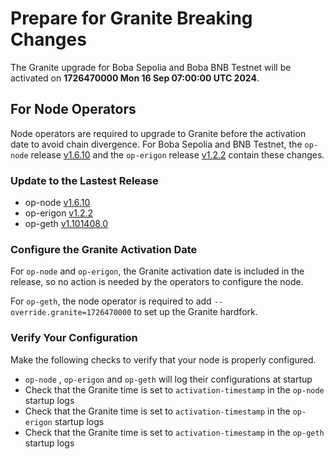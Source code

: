 # Prepare for Granite Breaking Changes

The Granite upgrade for Boba Sepolia and Boba BNB Testnet will be activated on **1726470000 Mon 16 Sep 07:00:00 UTC 2024**.

## For Node Operators

Node operators are required to upgrade to Granite before the activation date to avoid chain divergence. For Boba Sepolia and BNB Testnet, the `op-node` release [v1.6.10](https://github.com/bobanetwork/boba/releases/tag/v1.6.10) and the `op-erigon` release [v1.2.2](https://github.com/bobanetwork/op-erigon/releases/tag/v1.2.2) contain these changes.

### Update to the Lastest Release

* op-node [v1.6.10](https://github.com/bobanetwork/boba/releases/tag/v1.6.10)
* op-erigon [v1.2.2](https://github.com/bobanetwork/op-erigon/releases/tag/v1.2.2)
* op-geth [v1.101408.0](https://github.com/ethereum-optimism/op-geth/releases/tag/v1.101408.0)

### Configure the Granite Activation Date

For `op-node` and `op-erigon`, the Granite activation date is included in the release, so no action is needed by the operators to configure the node.

For `op-geth`, the node operator is required to add `--override.granite=1726470000` to set up the Granite hardfork.

### Verify Your Configuration

Make the following checks to verify that your node is properly configured.

- `op-node` , `op-erigon` and `op-geth` will log their configurations at startup
- Check that the Granite time is set to `activation-timestamp` in the `op-node` startup logs
- Check that the Granite time is set to `activation-timestamp` in the `op-erigon` startup logs
- Check that the Granite time is set to `activation-timestamp` in the `op-geth` startup logs
